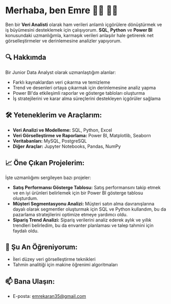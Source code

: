 # Merhaba, ben Emre 👋🏾 👨‍💻

Ben bir **Veri Analisti** olarak ham verileri anlamlı içgörülere dönüştürmek ve iş büyümesini desteklemek için çalışıyorum. **SQL**, **Python** ve **Power BI** konusundaki uzmanlığımla, karmaşık verileri anlaşılır hale getirerek net görselleştirmeler ve derinlemesine analizler yapıyorum.

## 🔍 Hakkımda
Bir Junior Data Analyst olarak uzmanlaştığım alanlar:
- Farklı kaynaklardan veri çıkarma ve temizleme
- Trend ve desenleri ortaya çıkarmak için derinlemesine analiz yapma
- Power BI'da etkileşimli raporlar ve gösterge tabloları oluşturma
- İş stratejilerini ve karar alma süreçlerini destekleyen içgörüler sağlama

## 🛠️ Yeteneklerim ve Araçlarım:
- **Veri Analizi ve Modelleme:** SQL, Python, Excel
- **Veri Görselleştirme ve Raporlama:** Power BI, Matplotlib, Seaborn
- **Veritabanları:** MySQL, PostgreSQL
- **Diğer Araçlar:** Jupyter Notebooks, Pandas, NumPy

## 📈 Öne Çıkan Projelerim:
İşte uzmanlığımı sergileyen bazı projeler:

- **Satış Performansı Gösterge Tablosu:** Satış performansını takip etmek ve en iyi ürünleri belirlemek için bir Power BI gösterge tablosu oluşturdum.
- **Müşteri Segmentasyonu Analizi:** Müşteri satın alma davranışlarına dayalı olarak segmentler oluşturmak için SQL ve Python kullandım, bu da pazarlama stratejilerini optimize etmeye yardımcı oldu.
- **Sipariş Trend Analizi:** Sipariş verilerini analiz ederek aylık ve yıllık trendleri belirledim, bu da envanter planlaması ve talep tahmini için faydalı oldu.

## 🌱 Şu An Öğreniyorum:
- İleri düzey veri görselleştirme teknikleri
- Tahmin analitiği için makine öğrenimi algoritmaları

## 📫 Bana Ulaşın:
- E-posta: emrekaran35@gmail.com

